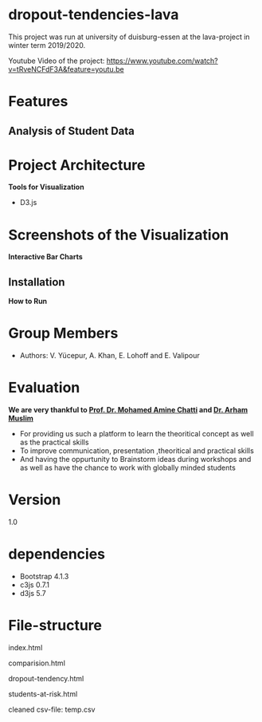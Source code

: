 # dropout-tendencies-lava
This project was run at university of duisburg-essen at the lava-project in winter term 2019/2020.

Youtube Video of the project: https://www.youtube.com/watch?v=tRveNCFdF3A&feature=youtu.be


  
# Features
**Analysis of Student Data**
 - 


  
# Project Architecture
	

**Tools for Visualization**

 - D3.js 

# Screenshots of the Visualization


**Interactive Bar Charts**


## Installation

**How to Run**


# Group Members

- Authors: V. Yücepur, A. Khan, E. Lohoff and E. Valipour


# Evaluation 
 **We are very thankful to [Prof. Dr. Mohamed Amine Chatti](https://www.uni-due.de/soco/people/mohamed-chatti.php) and [Dr.    Arham Muslim](https://www.uni-due.de/soco/people/arham-muslim.php)**

 - For providing us such a platform to learn the theoritical concept as well as the practical skills
 - To improve communication, presentation ,theoritical and practical skills 
 - And having the oppurtunity to Brainstorm ideas during workshops and as well as have the chance to work with globally minded  students 
 


# Version 
1.0







# dependencies
- Bootstrap 4.1.3
- c3js 0.7.1
- d3js 5.7

# File-structure
index.html

comparision.html

dropout-tendency.html

students-at-risk.html

cleaned csv-file: temp.csv
